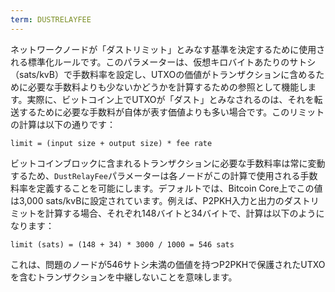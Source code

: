 ```yaml
---
term: DUSTRELAYFEE
---
```


ネットワークノードが「ダストリミット」とみなす基準を決定するために使用される標準化ルールです。このパラメーターは、仮想キロバイトあたりのサトシ（sats/kvB）で手数料率を設定し、UTXOの価値がトランザクションに含めるために必要な手数料よりも少ないかどうかを計算するための参照として機能します。実際に、ビットコイン上でUTXOが「ダスト」とみなされるのは、それを転送するために必要な手数料が自体が表す価値よりも多い場合です。このリミットの計算は以下の通りです：

```text
limit = (input size + output size) * fee rate
```

ビットコインブロックに含まれるトランザクションに必要な手数料率は常に変動するため、`DustRelayFee`パラメーターは各ノードがこの計算で使用される手数料率を定義することを可能にします。デフォルトでは、Bitcoin Core上でこの値は3,000 sats/kvBに設定されています。例えば、P2PKH入力と出力のダストリミットを計算する場合、それぞれ148バイトと34バイトで、計算は以下のようになります：

```text
limit (sats) = (148 + 34) * 3000 / 1000 = 546 sats
```

これは、問題のノードが546サトシ未満の価値を持つP2PKHで保護されたUTXOを含むトランザクションを中継しないことを意味します。